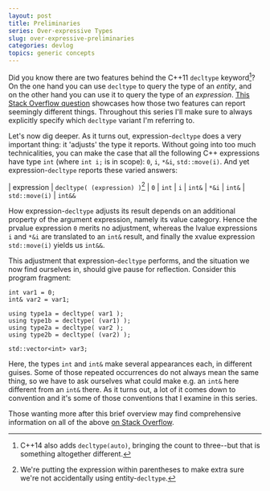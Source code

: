 ```yaml
---
layout: post
title: Preliminaries
series: Over-expressive Types
slug: over-expressive-preliminaries
categories: devlog
topics: generic concepts
---
```


Did you know there are two features behind the C++11 `decltype` keyword[^1]? On the one hand you can
use `decltype` to query the type of an *entity*, and on the other hand you can use it to query the
type of an *expression*. [This Stack Overflow
question](http://stackoverflow.com/questions/3097779/decltype-and-parentheses) showcases how those
two features can report seemingly different things. Throughout this series I'll make sure to always
explicitly specify which `decltype` variant I'm referring to.

  [^1]: C++14 also adds `decltype(auto)`, bringing the count to three--but that is something
    altogether different.

Let's now dig deeper. As it turns out, expression-`decltype` does a very important thing: it
'adjusts' the type it reports. Without going into too much technicalities, you can make the case
that all the following C++ expressions have type `int` (where `int i;` is in scope): `0`, `i`,
`*&i`, `std::move(i)`. And yet expression-`decltype` reports these varied answers:

| expression | `decltype( (expression) )`[^2]
| `0` | `int`
| `i` | `int&`
| `*&i` | `int&`
| `std::move(i)` | `int&&`

How expression-`decltype` adjusts its result depends on an additional property of the argument
expression, namely its value category. Hence the prvalue expression `0` merits no adjustment,
whereas the lvalue expressions `i` and `*&i` are translated to an `int&` result, and finally the
xvalue expression `std::move(i)` yields us `int&&`.

This adjustment that expression-`decltype` performs, and the situation we now find ourselves in,
should give pause for reflection. Consider this program fragment:

    int var1 = 0;
    int& var2 = var1;

    using type1a = decltype( var1 );
    using type1b = decltype( (var1) );
    using type2a = decltype( var2 );
    using type2b = decltype( (var2) );

    std::vector<int> var3;

Here, the types `int` and `int&` make several appearances each, in different guises. Some of those
repeated occurrences do not always mean the same thing, so we have to ask ourselves what could make
e.g. an `int&` here different from an `int&` there. As it turns out, a lot of it comes down to
convention and it's some of those conventions that I examine in this series.

Those wanting more after this brief overview may find comprehensive information on all of the above
[on Stack
Overflow](http://stackoverflow.com/questions/17241614/in-c-what-expressions-yield-a-reference-type-when-decltype-is-applied-to-them).

  [^2]: We're putting the expression within parentheses to make extra sure we're not accidentally
    using entity-`decltype`.
